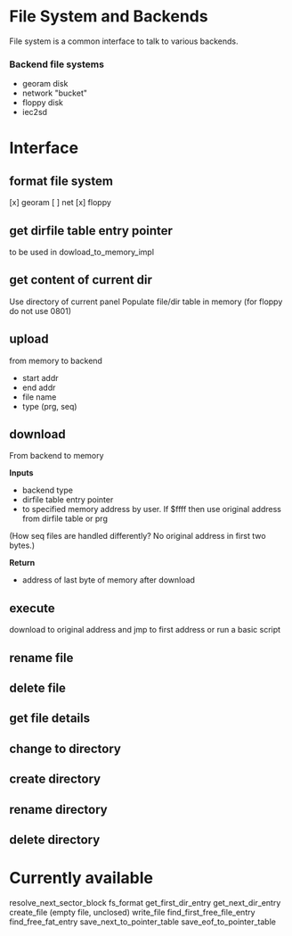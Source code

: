 # File System and Backends

File system is a common interface to talk to various backends.

### Backend file systems

- georam disk
- network "bucket"
- floppy disk
- iec2sd

# Interface

## format file system
[x] georam   [ ] net  [x] floppy


## get dirfile table entry pointer
to be used in dowload_to_memory_impl

## get content of current dir
Use directory of current panel
Populate file/dir table in memory (for floppy do not use 0801)

## upload
from memory to backend
- start addr
- end addr
- file name
- type (prg, seq)


## download
From backend to memory

**Inputs**
- backend type
- dirfile table entry pointer
- to specified memory address by user. If $ffff then use original address from dirfile table or prg

(How seq files are handled differently? No original address in first two bytes.)

**Return**
- address of last byte of memory after download


## execute
download to original address and jmp to first address or run a basic script

## rename file

## delete file

## get file details

## change to directory

## create directory

## rename directory

## delete directory

# Currently available
resolve_next_sector_block
fs_format
get_first_dir_entry
get_next_dir_entry
create_file (empty file, unclosed)
write_file
find_first_free_file_entry
find_free_fat_entry
save_next_to_pointer_table
save_eof_to_pointer_table